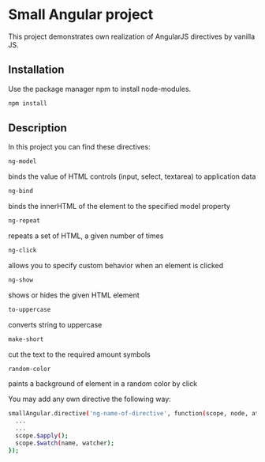 # Small Angular project

This project demonstrates own realization of AngularJS directives by vanilla JS. 

## Installation

Use the package manager npm to install node-modules.

```bash
npm install
```
## Description

In this project you can find these directives:

```bash
ng-model
```
binds the value of HTML controls (input, select, textarea) to application data

```bash
ng-bind
```
binds the innerHTML of the element to the specified model property

```bash
ng-repeat
```
repeats a set of HTML, a given number of times


```bash
ng-click
```
allows you to specify custom behavior when an element is clicked

```bash
ng-show
```
shows or hides the given HTML element

```bash
to-uppercase 
```
converts string to uppercase

```bash
make-short
```
cut the text to the required amount symbols

```bash
random-color 
```
paints a background of element in a random color by click

You may add any own directive the following way:

```bash
smallAngular.directive('ng-name-of-directive', function(scope, node, attrs) {
  ...
  ...
  scope.$apply();
  scope.$watch(name, watcher);
});
```
